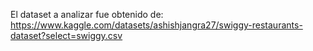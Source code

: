 El dataset a analizar fue obtenido de: https://www.kaggle.com/datasets/ashishjangra27/swiggy-restaurants-dataset?select=swiggy.csv
